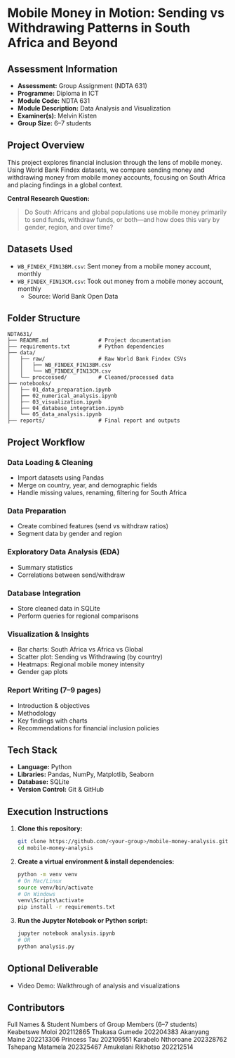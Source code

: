 
# Mobile Money in Motion: Sending vs Withdrawing Patterns in South Africa and Beyond

## Assessment Information

- **Assessment:** Group Assignment (NDTA 631)
- **Programme:** Diploma in ICT
- **Module Code:** NDTA 631
- **Module Description:** Data Analysis and Visualization
- **Examiner(s):** Melvin Kisten
- **Group Size:** 6–7 students

## Project Overview

This project explores financial inclusion through the lens of mobile money. Using World Bank Findex datasets, we compare sending money and withdrawing money from mobile money accounts, focusing on South Africa and placing findings in a global context.

**Central Research Question:**
> Do South Africans and global populations use mobile money primarily to send funds, withdraw funds, or both—and how does this vary by gender, region, and over time?

## Datasets Used

- `WB_FINDEX_FIN13BM.csv`: Sent money from a mobile money account, monthly
- `WB_FINDEX_FIN13CM.csv`: Took out money from a mobile money account, monthly
	- Source: World Bank Open Data

## Folder Structure

```
NDTA631/
├── README.md                # Project documentation
├── requirements.txt         # Python dependencies
├── data/
│   ├── raw/                 # Raw World Bank Findex CSVs
│   │   ├── WB_FINDEX_FIN13BM.csv
│   │   └── WB_FINDEX_FIN13CM.csv
│   └── proccessed/          # Cleaned/processed data
├── notebooks/
│   ├── 01_data_preparation.ipynb
│   ├── 02_numerical_analysis.ipynb
│   ├── 03_visualization.ipynb
│   ├── 04_database_integration.ipynb
│   └── 05_data_analysis.ipynb
├── reports/                 # Final report and outputs
```

## Project Workflow

### Data Loading & Cleaning
- Import datasets using Pandas
- Merge on country, year, and demographic fields
- Handle missing values, renaming, filtering for South Africa

### Data Preparation
- Create combined features (send vs withdraw ratios)
- Segment data by gender and region

### Exploratory Data Analysis (EDA)
- Summary statistics
- Correlations between send/withdraw

### Database Integration
- Store cleaned data in SQLite
- Perform queries for regional comparisons

### Visualization & Insights
- Bar charts: South Africa vs Africa vs Global
- Scatter plot: Sending vs Withdrawing (by country)
- Heatmaps: Regional mobile money intensity
- Gender gap plots

### Report Writing (7–9 pages)
- Introduction & objectives
- Methodology
- Key findings with charts
- Recommendations for financial inclusion policies

## Tech Stack

- **Language:** Python
- **Libraries:** Pandas, NumPy, Matplotlib, Seaborn
- **Database:** SQLite
- **Version Control:** Git & GitHub


## Execution Instructions

1. **Clone this repository:**
	```sh
	git clone https://github.com/<your-group>/mobile-money-analysis.git
	cd mobile-money-analysis
	```
2. **Create a virtual environment & install dependencies:**
	```sh
	python -m venv venv
	# On Mac/Linux
	source venv/bin/activate
	# On Windows
	venv\Scripts\activate
	pip install -r requirements.txt
	```
3. **Run the Jupyter Notebook or Python script:**
	```sh
	jupyter notebook analysis.ipynb
	# OR
	python analysis.py
	```

## Optional Deliverable

- Video Demo: Walkthrough of analysis and visualizations

## Contributors

Full Names & Student Numbers of Group Members (6–7 students)
Keabetswe	 Moloi	202112865
Thakasa 	Gumede	202204383
Akanyang	 Maine	202213306
Princess 	Tau	202109551
Karabelo 	Nthoroane	202328762
Tshepang	Matamela	202325467
Amukelani	Rikhotso	202212514

